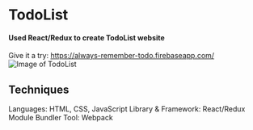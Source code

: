 # TodoList
#### Used React/Redux to create TodoList website
Give it a try: https://always-remember-todo.firebaseapp.com/
![Image of TodoList](https://github.com/pkyPeter/TodoList/blob/master/snapshot/index.png)

## Techniques
Languages: HTML, CSS, JavaScript
Library & Framework: React/Redux
Module Bundler Tool: Webpack
